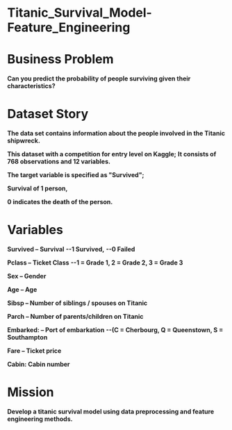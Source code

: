 # Titanic_Survival_Model-Feature_Engineering

# Business Problem
 
**Can you predict the probability of people surviving given their characteristics?**

# Dataset Story
**The data set contains information about the people involved in the Titanic shipwreck.**

**This dataset with a competition for entry level on Kaggle;**
**It consists of 768 observations and 12 variables.**

**The target variable is specified as "Survived";**

**Survival of 1 person,**

**0 indicates the death of the person.**

# Variables

**Survived – Survival**
**--1 Survived,**
**--0 Failed**

**Pclass – Ticket Class**
**--1 = Grade 1, 2 = Grade 2, 3 = Grade 3**

**Sex – Gender**

**Age – Age**

**Sibsp – Number of siblings / spouses on Titanic**

**Parch – Number of parents/children on Titanic**

**Embarked: – Port of embarkation**
**--(C = Cherbourg, Q = Queenstown, S = Southampton**

**Fare – Ticket price**

**Cabin: Cabin number**

# Mission

**Develop a titanic survival model using data preprocessing and feature engineering methods.**

